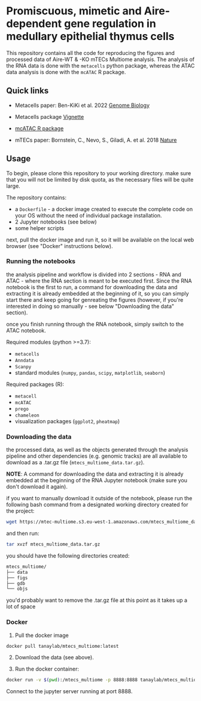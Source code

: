 # Promiscuous, mimetic and Aire-dependent gene regulation in medullary epithelial thymus cells
This repository contains all the code for reproducing the figures and processed data of Aire-WT & -KO mTECs Multiome analysis. 
The analysis of the RNA data is done with the `metacells` python package, whereas the ATAC data analysis is done with the `mcATAC` R package.

## Quick links

- Metacells paper: Ben-KiKi et al. 2022 [Genome Biology](https://doi.org/10.1186/s13059-022-02667-1)
- Metacells package [Vignette](https://metacells.readthedocs.io/en/latest/Metacells_Vignette.html)

- [mcATAC R package](https://github.com/tanaylab/mcATAC)
  
- mTECs paper: Bornstein, C., Nevo, S., Giladi, A. et al. 2018 [Nature](https://doi.org/10.1038/s41586-018-0346-1)

## Usage
To begin, please clone this repository to your working directory.
make sure that you will not be limited by disk quota, as the necessary files will be quite large.

The repository contains:
* a `Dockerfile` - a docker image created to execute the complete code on your OS without the need of individual package installation.
* 2 Jupyter notebooks (see below)
* some helper scripts

next, pull the docker image and run it, so it will be available on the local web browser (see "Docker" instructions below).

### Running the notebooks
the analysis pipeline and workflow is divided into 2 sections - RNA and ATAC - where the RNA section is meant to be executed first.
Since the RNA notebook is the first to run, a command for downloading the data and extracting it is already embedded at the beginning of it, so you can simply start there and keep going for genreating the figures (however, if you're interested in doing so manually - see below "Downloading the data" section).

once you finish running through the RNA notebook, simply switch to the ATAC notebook.

Required modules (python >=3.7):
* `metacells`
* `Anndata`
* `Scanpy`
* standard modules (`numpy`, `pandas`, `scipy`, `matplotlib`, `seaborn`) 

Required packages (R):
* `metacell`
* `mcATAC`
* `prego`
* `chameleon`
* visualization packages (`ggplot2`, `pheatmap`)

### Downloading the data
the processed data, as well as the objects generated through the analysis pipeline and other dependencies (e.g. genomic tracks) are all available to download as a .tar.gz file (`mtecs_multiome_data.tar.gz`). 

**NOTE**: A command for downloading the data and extracting it is already embedded at the beginning of the RNA Jupyter notebook (make sure you don't download it again).

if you want to manually download it outside of the notebook, please run the following bash command from a designated working directory created for the project:
``` bash
wget https://mtec-multiome.s3.eu-west-1.amazonaws.com/mtecs_multiome_data.tar.gz
```
   
and then run:
``` bash
tar xvzf mtecs_multiome_data.tar.gz
```

you should have the following directories created:
``` bash
mtecs_multiome/
├── data
├── figs
├── gdb
└── objs
```

you'd probably want to remove the .tar.gz file at this point as it takes up a lot of space

### Docker 

1. Pull the docker image

```bash
docker pull tanaylab/mtecs_multiome:latest
```

2. Download the data (see above).

3. Run the docker container:

```bash
docker run -v $(pwd):/mtecs_multiome -p 8888:8888 tanaylab/mtecs_multiome:latest
```

Connect to the jupyter server running at port 8888.
